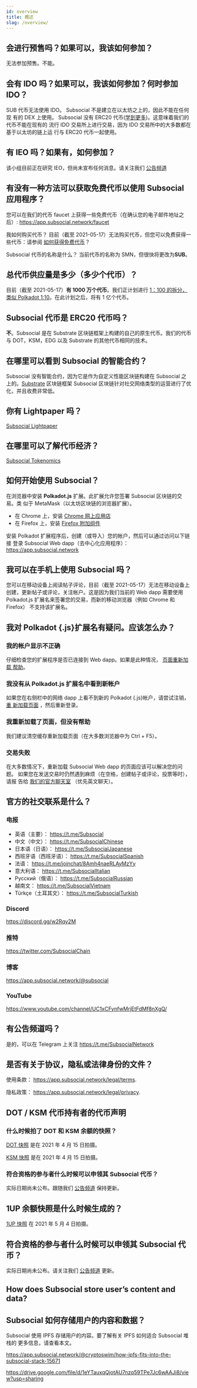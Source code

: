 ```yaml
---
id: overview
title: 概述
slag: /overview/
---
```


## 会进行预售吗？如果可以，我该如何参加？

无法参加预售。不能。

## 会有 IDO 吗？如果可以，我该如何参加？何时参加 IDO？

SUB 代币无法使用 IDO。 Subsocial 不是建立在以太坊之上的，因此不能在任何现
有的 DEX 上使用。 Subsocial 没有 ERC20 代币([学到更多](/docs/faq/overview#subsocial-代币是-erc20-代币吗？))。这意味着我们的代币不能在现有的
流行 IDO 交易所上进行交易，因为 IDO 交易所中的大多数都在基于以太坊的链上运
行与 ERC20 代币一起使用。

## 有 IEO 吗？如果有，如何参加？

该小组目前正在研究 IEO，但尚未宣布任何消息。请关注我们 [公告频道](/docs/faq/overview#有公告频道吗？)

## 有没有一种方法可以获取免费代币以使用 Subsocial 应用程序？

您可以在我们的代币 faucet 上获得一些免费代币（在确认您的电子邮件地址之后）: https://app.subsocial.network/faucet

我如何购买代币？
目前（截至 2021-05-17）无法购买代币，但您可以免费获得一些代币：请参阅 [如何获得免费代币](/docs/faq/overview#有没有一种方法可以获取免费代币以使用-subsocial-应用程序？)？

Subsocial 代币的名称是什么？
当前代币的名称为 SMN，但很快将更改为**SUB**。

## 总代币供应量是多少（多少个代币）？

目前（截至 2021-05-17）**有 1000 万个代币**。我们正计划进行 [1：100 的拆分，类似 Polkadot 1:10](https://polkadot.network/tag/redenomination/)。在此计划之后，将有 1 亿个代币。

## Subsocial 代币是 ERC20 代币吗？

**不**。Subsocial 是在 Substrate 区块链框架上构建的自己的原生代币。我们的代币与
DOT，KSM，EDG 以及 Substrate 的其他代币相同的技术。

## 在哪里可以看到 Subsocial 的智能合约？

Subsocial 没有智能合约，因为它是作为自定义性能区块链构建在 Subsocial 之上的。[Substrate](https://substrate.dev/) 区块链框架 Subsocial 区块链针对社交网络类型的运营进行了优化，并且收费非常低。

## 你有 Lightpaper 吗？

[Subsocial Lightpaper](/docs/lightpaper)

## 在哪里可以了解代币经济？

[Subsocial Tokenomics](/docs/tokenomics/economics-vs-distribution)

## 如何开始使用 Subsocial？

在浏览器中安装 **Polkadot.js** 扩展。此扩展允许您签署 Subsocial 区块链的交易。类
似于 MetaMask（以太坊区块链的浏览器扩展）。

- 在 Chrome 上，安装 [Chrome 网上应用店](https://chrome.google.com/webstore/detail/polkadot%7Bjs%7D-extension/mopnmbcafieddcagagdcbnhejhlodfdd)
- 在 Firefox 上，安装 [Firefox 附加组件](https://addons.mozilla.org/en-US/firefox/addon/polkadot-js-extension/)

安装 Polkadot 扩展程序后，创建（或导入）您的帐户，然后可以通过访问以下链接
登录 Subsocial Web dapp（去中心化应用程序）： https://app.subsocial.network

## 我可以在手机上使用 Subsocial 吗？

您可以在移动设备上阅读帖子评论，目前（截至 2021-05-17）无法在移动设备上
创建，更新帖子或评论，关注帐户。这是因为我们当前的 Web dapp 需要使用
Polkadot.js 扩展名来签署您的交易，而新的移动浏览器（例如 Chrome 和 Firefox）
不支持该扩展名。

## 我对 Polkadot {.js}扩展名有疑问。应该怎么办？

### 我的帐户显示不正确

仔细检查您的扩展程序是否已连接到 Web dapp。如果是此种情况， [页面重新加载 帮助](/docs/faq/overview#我重新加载了页面，但没有帮助)。

### 我没有从 Polkadot.js 扩展名中看到新帐户

如果您在右侧栏中的网络 dapp 上看不到新的 Polkadot {.js}帐户，请尝试注销， [重 新加载页面](/docs/faq/overview#我重新加载了页面，但没有帮助) ，然后重新登录。

### 我重新加载了页面，但没有帮助

我们建议清空缓存重新加载页面（在大多数浏览器中为 Ctrl + F5）。

### 交易失败

在大多数情况下，重新加载 Subsocial Web dapp 的页面应该可以解决您的问题。
如果您在发送交易时仍然遇到麻烦（在空格，创建帖子或评论，投票等时），请报
告给 [我们的官方聊天室](/docs/faq/overview#官方的社交联系是什么？) （优先英文聊天）。

## 官方的社交联系是什么？

### 电报

- 英语（主要）： https://t.me/Subsocial
- 中文（中文）： https://t.me/SubsocialChinese
- 日本语（日语）： https://t.me/SubsocialJapanese
- 西班牙语（西班牙语）： https://t.me/SubsocialSpanish
- 法语： https://t.me/joinchat/8Amh4naeRLAyMzYy
- 意大利语： https://t.me/SubsocialItalian
- Русский（俄语）： https://t.me/SubsocialRussian
- 越南文： https://t.me/SubsocialVietnam
- Türkçe（土耳其文）： https://t.me/SubsocialTurkish

### Discord

https://discord.gg/w2Rqy2M

### 推特

https://twitter.com/SubsocialChain

### 博客

https://app.subsocial.network/@subsocial

### YouTube

https://www.youtube.com/channel/UC1xCFynfwMrjEtFdMf8nXgQ/

## 有公告频道吗？

是的，可以在 Telegram 上关注 https://t.me/SubsocialNetwork

## 是否有关于协议，隐私或法律身份的文件？

使用条款： https://app.subsocial.network/legal/terms.

隐私政策： https://app.subsocial.network/legal/privacy.

## DOT / KSM 代币持有者的代币声明

### 什么时候拍了 DOT 和 KSM 余额的快照？

[DOT 快照](https://drive.google.com/file/d/1d177ZlVOk1tZ1-ZDJ_Xj2ihIW3SWT1j4/view?usp=sharing) 是在 2021 年 4 月 15 日拍摄。

[KSM 快照](https://drive.google.com/file/d/17F4ZhLtpIaQ1OKCn1r67GwuJzJJngwKC/view?usp=sharing) 是在 2021 年 4 月 15 日拍摄。

### 符合资格的参与者什么时候可以申领其 Subsocial 代币？

实际日期尚未公布。跟随我们 [公告频道](/docs/faq/overview#有公告频道吗？) 保持更新。

## 1UP 余额快照是什么时候生成的？

[1UP 快照](https://drive.google.com/file/d/1eYTauxqQjotAU7nzq59TPe7Jc6wAAJi8/view) 在 2021 年 5 月 4 日拍摄。

## 符合资格的参与者什么时候可以申领其 Subsocial 代币？

实际日期尚未公布。请关注我们 [公告频道](/docs/faq/overview#有公告频道吗？) 更新。

## How does Subsocial store user’s content and data?

## Subsocial 如何存储用户的内容和数据？

Subsocial 使用 IPFS 存储用户的内容。要了解有关 IPFS 如何适合 Subsocial 堆栈的
更多信息，请查看本文。

https://app.subsocial.network/@cryptoswim/how-ipfs-fits-into-the-subsocial-stack-15671

https://drive.google.com/file/d/1eYTauxqQjotAU7nzq59TPe7Jc6wAAJi8/view?usp=sharing
